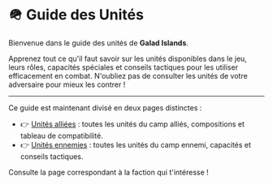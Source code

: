 # 🪖 Guide des Unités

Bienvenue dans le guide des unités de **Galad Islands**.

Apprenez tout ce qu'il faut savoir sur les unités disponibles dans le jeu, leurs rôles, capacités spéciales et conseils tactiques pour les utiliser efficacement en combat. N'oubliez pas de consulter les unités de votre adversaire pour mieux les contrer !

---

Ce guide est maintenant divisé en deux pages distinctes :

- 👉 [Unités alliées](units_allies.md) : toutes les unités du camp alliés, compositions et tableau de compatibilité.
- 👉 [Unités ennemies](units_enemies.md) : toutes les unités du camp ennemi, capacités et conseils tactiques.

Consulte la page correspondant à la faction qui t'intéresse !